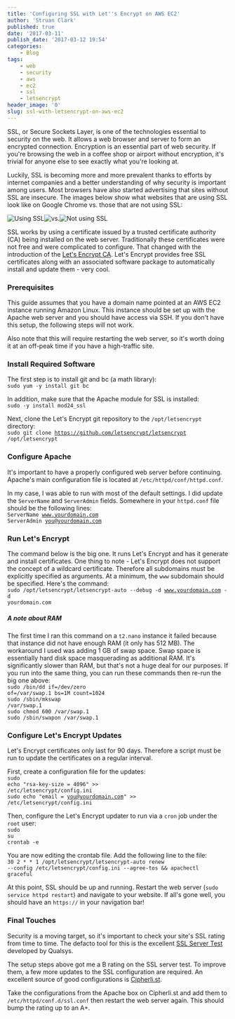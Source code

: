 ```yaml
---
title: 'Configuring SSL with Let''s Encrypt on AWS EC2'
author: 'Struan Clark'
published: true
date: '2017-03-11'
publish_date: '2017-03-12 19:54'
categories:
    - Blog
tags:
    - web
    - security
    - aws
    - ec2
    - ssl
    - letsencrypt
header_image: '0'
slug: ssl-with-letsencrypt-on-aws-ec2
---
```


SSL, or Secure Sockets Layer, is one of the technologies essential to security on the web. It allows a web browser and server to form an encrypted connection. Encryption is an essential part of web security. If you're browsing the web in a coffee shop or airport without encryption, it's trivial for anyone else to see exactly what you're looking at.

<!--more-->

Luckily, SSL is becoming more and more prevalent thanks to efforts by internet companies and a better understanding of why security is important among users. Most browsers have also started advertising that sites without SSL are insecure. The images below show what websites that are using SSL look like on Google Chrome vs. those that are not using SSL:

![Using SSL](/blog-static/ssl-with-letsencrypt-on-aws-ec2/https_bar.PNG)![vs.](/blog-static/ssl-with-letsencrypt-on-aws-ec2/vs_bar_w.png)![Not using SSL](/blog-static/ssl-with-letsencrypt-on-aws-ec2/http_bar.PNG)

SSL works by using a certificate issued by a trusted certificate authority (CA) being installed on the web server. Traditionally these certificates were not free and were complicated to configure. That changed with the introduction of the [Let's Encrypt CA](https://letsencrypt.org/). Let's Encrypt provides free SSL certificates along with an associated software package to automatically install and update them - very cool.

### Prerequisites

This guide assumes that you have a domain name pointed at an AWS EC2 instance running Amazon Linux. This instance should be set up with the Apache web server and you should have access via SSH. If you don't have this setup, the following steps will not work.

Also note that this will require restarting the web server, so it's worth doing it at an off-peak time if you have a high-traffic site.

### Install Required Software

The first step is to install git and bc (a math library):<br>
<code>sudo yum -y install git bc</code>

In addition, make sure that the Apache module for SSL is installed:<br>
<code>sudo -y install mod24_ssl</code>

Next, clone the Let's Encrypt git repository to the <code>/opt/letsencrypt</code> directory:<br>
<code>sudo git clone https://github.com/letsencrypt/letsencrypt /opt/letsencrypt</code>

### Configure Apache

It's important to have a properly configured web server before continuing. Apache's main configuration file is located at <code>/etc/httpd/conf/httpd.conf</code>.

In my case, I was able to run with most of the default settings. I did update the <code>ServerName</code> and <code>ServerAdmin</code> fields. Somewhere in your <code>httpd.conf</code> file should be the following lines:<br>
<code>ServerName www.yourdomain.com</code><br>
<code>ServerAdmin you@yourdomain.com</code>

### Run Let's Encrypt

The command below is the big one. It runs Let's Encrypt and has it generate and install certificates. One thing to note - Let's Encrypt does not support the concept of a wildcard certificate. Therefore all subdomains must be explicitly specified as arguments. At a minimum, the <code>www</code> subdomain should be specified. Here's the command:<br>
<code>sudo /opt/letsencrypt/letsencrypt-auto --debug -d www.yourdomain.com -d yourdomain.com</code>

##### A note about RAM

The first time I ran this command on a <code>t2.nano</code> instance it failed because that instance did not have enough RAM (it only has 512 MB). The workaround I used was adding 1 GB of swap space. Swap space is essentially hard disk space masquerading as additional RAM. It's significantly slower than RAM, but that's not a huge deal for our purposes. If you run into the same thing, you can run these commands then re-run the big one above:<br>
<code>sudo /bin/dd if=/dev/zero of=/var/swap.1 bs=1M count=1024</code><br>
<code>sudo /sbin/mkswap /var/swap.1</code><br>
<code>sudo chmod 600 /var/swap.1</code><br>
<code>sudo /sbin/swapon /var/swap.1</code>

### Configure Let's Encrypt Updates

Let's Encrypt certificates only last for 90 days. Therefore a script must be run to update the certificates on a regular interval. 

First, create a configuration file for the updates:<br>
<code>sudo echo "rsa-key-size = 4096" >> /etc/letsencrypt/config.ini</code><br>
<code>sudo echo "email = you@yourdomain.com" >> /etc/letsencrypt/config.ini</code>

Then, configure the Let's Encrypt updater to run via a <code>cron</code> job under the <code>root</code> user:<br>
<code>sudo su</code><br>
<code>crontab -e</code>

You are now editing the crontab file. Add the following line to the file:<br>
<code>30 2 \* \* 1 /opt/letsencrypt/letsencrypt-auto renew --config /etc/letsencrypt/config.ini --agree-tos && apachectl graceful</code>

At this point, SSL should be up and running. Restart the web server (<code>sudo service httpd restart</code>) and navigate to your website. If all's gone well, you should have an <code>https://</code> in your navigation bar!

### Final Touches

Security is a moving target, so it's important to check your site's SSL rating from time to time. The defacto tool for this is the excellent [SSL Server Test](https://www.ssllabs.com/ssltest/) developed by Qualsys.

The setup steps above got me a B rating on the SSL server test. To improve them, a few more updates to the SSL configuration are required. An excellent source of good configurations is [Cipherli.st](https://cipherli.st/).

Take the configurations from the Apache box on Cipherli.st and add them to <code>/etc/httpd/conf.d/ssl.conf</code> then restart the web server again. This should bump the rating up to an A+.